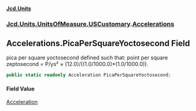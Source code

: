 #### [Jcd.Units](index 'index')
### [Jcd.Units.UnitsOfMeasure.USCustomary](Jcd.Units.UnitsOfMeasure.USCustomary 'Jcd.Units.UnitsOfMeasure.USCustomary').[Accelerations](Accelerations 'Jcd.Units.UnitsOfMeasure.USCustomary.Accelerations')

## Accelerations.PicaPerSquareYoctosecond Field

pica per square yoctosecond defined such that: point per square zeptosecond = P/ys² ×
(12.0)/((1.0/1000.0)*(1.0/1000.0)).

```csharp
public static readonly Acceleration PicaPerSquareYoctosecond;
```

#### Field Value
[Acceleration](Acceleration 'Jcd.Units.UnitTypes.Acceleration')